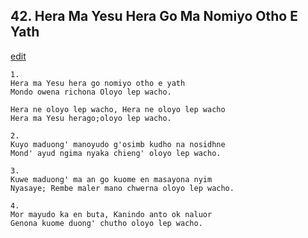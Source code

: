 
## 42.  Hera Ma Yesu Hera Go Ma Nomiyo Otho E Yath
[edit](https://docs.google.com/document/d/1nhF9ybmsSmuhWtMqmD0oJOMHAk7lgb9B/edit?mode=html)



    1.
    Hera ma Yesu hera go nomiyo otho e yath
    Mondo owena richona Oloyo lep wacho.
        
    Hera ne oloyo lep wacho, Hera ne oloyo lep wacho
    Hera ma Yesu herago;oloyo lep wacho.

    2.
    Kuyo maduong' manoyudo g'osimb kudho na nosidhne
    Mond' ayud ngima nyaka chieng' oloyo lep wacho.

    3.
    Kuwe maduong' ma an go kuome en masayona nyim
    Nyasaye; Rembe maler mano chwerna oloyo lep wacho.

    4.
    Mor mayudo ka en buta, Kanindo anto ok naluor
    Genona kuome duong' chutho oloyo lep wacho.
